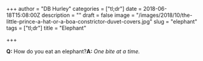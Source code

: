 +++
author = "DB Hurley"
categories = ["tl;dr"]
date = 2018-06-18T15:08:00Z
description = ""
draft = false
image = "/images/2018/10/the-little-prince-a-hat-or-a-boa-constrictor-duvet-covers.jpg"
slug = "elephant"
tags = ["tl;dr"]
title = "Elephant"

+++


**Q:** How do you eat an elephant?**A:**  _One bite at a time._

